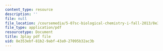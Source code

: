```yaml
---
content_type: resource
description: ''
file: null
file_location: /coursemedia/5-07sc-biological-chemistry-i-fall-2013/8e353ebf81b29abf43a927095b32ac3b_XmS9DYHQHi0.pdf
file_type: application/pdf
resourcetype: Document
title: 3play pdf file
uid: 8e353ebf-81b2-9abf-43a9-27095b32ac3b
---
```

